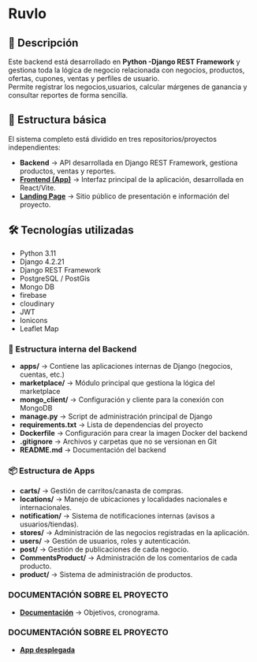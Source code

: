 # Ruvlo

## 📌 Descripción
Este backend está desarrollado en **Python -Django REST Framework** y gestiona toda la lógica de negocio relacionada con negocios, productos, ofertas, cupones, 
ventas y perfiles de usuario.  
Permite registrar los negocios,usuarios, calcular márgenes de ganancia y consultar reportes de forma sencilla.

## 📂 Estructura básica
El sistema completo está dividido en tres repositorios/proyectos independientes:

- **Backend** → API desarrollada en Django REST Framework, gestiona productos, ventas y reportes.  
- **[Frontend (App)](https://github.com/Asdrubal2002/App)** → Interfaz principal de la aplicación, desarrollada en React/Vite.  
- **[Landing Page](https://github.com/Asdrubal2002/Presentation-Ruvlo-App)** → Sitio público de presentación e información del proyecto.


## 🛠️ Tecnologías utilizadas
- Python 3.11
- Django 4.2.21
- Django REST Framework
- PostgreSQL / PostGis
- Mongo DB
- firebase
- cloudinary
- JWT
- Ionicons
- Leaflet Map

### 📁 Estructura interna del Backend

- **apps/** → Contiene las aplicaciones internas de Django (negocios, cuentas, etc.)  
- **marketplace/** → Módulo principal que gestiona la lógica del marketplace  
- **mongo_client/** → Configuración y cliente para la conexión con MongoDB  
- **manage.py** → Script de administración principal de Django  
- **requirements.txt** → Lista de dependencias del proyecto  
- **Dockerfile** → Configuración para crear la imagen Docker del backend  
- **.gitignore** → Archivos y carpetas que no se versionan en Git  
- **README.md** → Documentación del backend  

### 📦 Estructura de Apps

- **carts/** → Gestión de carritos/canasta de compras.  
- **locations/** → Manejo de ubicaciones y localidades nacionales e internacionales.  
- **notification/** → Sistema de notificaciones internas (avisos a usuarios/tiendas).  
- **stores/** → Administración de las negocios registradas en la aplicación.  
- **users/** → Gestión de usuarios, roles y autenticación.
- **post/** → Gestión de publicaciones de cada negocio.  
- **CommentsProduct/** → Administración de los comentarios de cada producto.  
- **product/** → Sistema de administración de productos.  


### DOCUMENTACIÓN SOBRE EL PROYECTO

- **[Documentación](https://github.com/Asdrubal2002/AppBackend/blob/main/Documentation.pdf)** → Objetivos, cronograma.


### DOCUMENTACIÓN SOBRE EL PROYECTO
- **[App desplegada](https://appgallery.cloud.huawei.com/ag/n/app/C115034911?locale=es_US&source=appshare&subsource=C115034911&shareTo=com.android.bluetooth&shareFrom=appmarket&shareIds=7c0fe389d25b4bc193975d0a0009e387_com.android.bluetooth&callType=SHARE)**